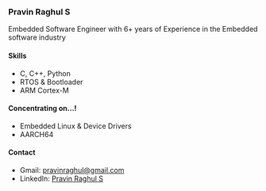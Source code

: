 ### Pravin Raghul S

Embedded Software Engineer with 6+ years of Experience in the Embedded software industry

#### Skills

- C, C++, Python
- RTOS & Bootloader
- ARM Cortex-M

#### Concentrating on...!

- Embedded Linux & Device Drivers
- AARCH64

#### Contact

- Gmail: pravinraghul@gmail.com
- LinkedIn: [Pravin Raghul S](https://www.linkedin.com/in/pravin-raghul/)
